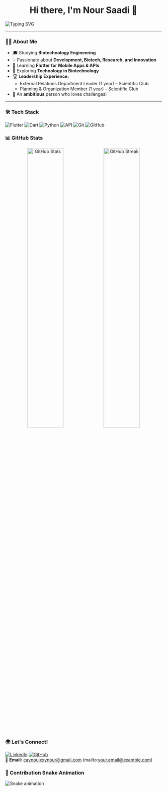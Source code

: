 <h1 align="center">Hi there, I'm Nour Saadi 👋</h1>

![Typing SVG](https://readme-typing-svg.herokuapp.com?color=%2336BCF7&lines=Biotechnology+Engineer+%7C+Tech+Enthusiast+%7C+Innovator;Learning+Flutter+%26+APIs;Passionate+about+BioTech+%26+Research)

---

### 👩‍🔬 **About Me**
- 🎓 Studying **Biotechnology Engineering**  
- 💡 Passionate about **Development, Biotech, Research, and Innovation**  
- 📱 Learning **Flutter for Mobile Apps & APIs**  
- 🌱 Exploring **Technology in Biotechnology**  
- 🏆 **Leadership Experience:**
  - External Relations Department Leader (1 year) – Scientific Club  
  - Planning & Organization Member (1 year) – Scientific Club  
- 🚀 An **ambitious** person who loves challenges!  

---

### 🛠 **Tech Stack**
![Flutter](https://img.shields.io/badge/Flutter-02569B?style=for-the-badge&logo=flutter&logoColor=white)
![Dart](https://img.shields.io/badge/Dart-0175C2?style=for-the-badge&logo=dart&logoColor=white)
![Python](https://img.shields.io/badge/Python-3776AB?style=for-the-badge&logo=python&logoColor=white)
![API](https://img.shields.io/badge/API-0055A5?style=for-the-badge&logo=postman&logoColor=white)
![Git](https://img.shields.io/badge/Git-F05032?style=for-the-badge&logo=git&logoColor=white)
![GitHub](https://img.shields.io/badge/GitHub-181717?style=for-the-badge&logo=github&logoColor=white)



### 📊 **GitHub Stats**
<p align="center">
  <img src="https://github-readme-stats.vercel.app/api?username=NourSaadi&show_icons=true&theme=radical" width="48%" alt="GitHub Stats">
  <img src="https://github-readme-streak-stats.herokuapp.com/?user=NourSaadi&theme=radical" width="48%" alt="GitHub Streak">
</p>



### 🌍 **Let's Connect!**
[![LinkedIn](https://img.shields.io/badge/LinkedIn-NourSaadi-blue?style=for-the-badge&logo=linkedin)](https://www.linkedin.com/)
[![GitHub](https://img.shields.io/badge/GitHub-NourSaadi-black?style=for-the-badge&logo=github)](https://github.com/NourSaadi)  
📩 **Email:** caynoulxxynour@gmail.com (mailto:your.email@example.com)  



### 🐍 **Contribution Snake Animation**
![Snake animation](https://github.com/NourSaadi/NourSaadi/blob/output/github-contribution-grid-snake.svg)





